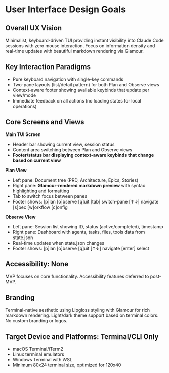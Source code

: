 # User Interface Design Goals

## Overall UX Vision
Minimalist, keyboard-driven TUI providing instant visibility into Claude Code sessions with zero mouse interaction. Focus on information density and real-time updates with beautiful markdown rendering via Glamour.

## Key Interaction Paradigms
- Pure keyboard navigation with single-key commands
- Two-pane layouts (list/detail pattern) for both Plan and Observe views
- Context-aware footer showing available keybinds that update per view/mode
- Immediate feedback on all actions (no loading states for local operations)

## Core Screens and Views

**Main TUI Screen**
- Header bar showing current view, session status
- Content area switching between Plan and Observe views
- **Footer/status bar displaying context-aware keybinds that change based on current view**

**Plan View**
- Left pane: Document tree (PRD, Architecture, Epics, Stories)
- Right pane: **Glamour-rendered markdown preview** with syntax highlighting and formatting
- Tab to switch focus between panes
- Footer shows: [p]lan [o]bserve [q]uit [tab] switch-pane [↑↓] navigate [s]pec [w]orkflow [c]onfig

**Observe View**
- Left pane: Session list showing ID, status (active/completed), timestamp
- Right pane: Dashboard with agents, tasks, files, tools data from state.json
- Real-time updates when state.json changes
- Footer shows: [p]lan [o]bserve [q]uit [↑↓] navigate [enter] select

## Accessibility: None
MVP focuses on core functionality. Accessibility features deferred to post-MVP.

## Branding
Terminal-native aesthetic using Lipgloss styling with Glamour for rich markdown rendering. Light/dark theme support based on terminal colors. No custom branding or logos.

## Target Device and Platforms: Terminal/CLI Only
- macOS Terminal/iTerm2
- Linux terminal emulators
- Windows Terminal with WSL
- Minimum 80x24 terminal size, optimized for 120x40
